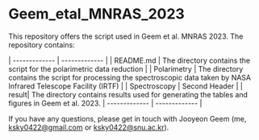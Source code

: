 # Geem_etal_MNRAS_2023
This repository offers the script used in Geem et al. MNRAS 2023. The repository contains:

| ------------- | ------------- |
| README.md  | The directory contains the script for the polarimetric data reduction   |
| Polarimetry  | The directory contains the script for processing the spectroscopic data taken by NASA Infrared Telescope Facility (IRTF)  |
| Spectroscopy | Second Header |
| result| The directory contains results used for generating the tables and figures in Geem et al. 2023.
| ------------- | ------------- |


If you have any questions, please get in touch with Jooyeon Geem (me, ksky0422@gmail.com or ksky0422@snu.ac.kr).
